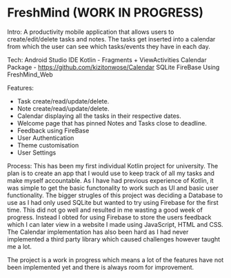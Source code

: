 # FreshMind (WORK IN PROGRESS)
Intro:
A productivity mobile application that allows users to create/edit/delete tasks and notes. The tasks get inserted into a calendar from which the user can see which tasks/events they have in each day.

Tech:
Android Studio IDE
Kotlin - Fragments + ViewActivities
Calendar Package - https://github.com/kizitonwose/Calendar
SQLite
FireBase
Using FreshMind_Web

Features:
- Task create/read/update/delete.
- Note create/read/update/delete.
- Calendar displaying all the tasks in their respective dates.
- Welcome page that has pinned Notes and Tasks close to deadline.
- Feedback using FireBase
- User Authentication
- Theme customisation
- User Settings

Process:
This has been my first individual Kotlin project for university. The plan is to create an app that I would use to keep track of all my tasks and make myself accountable. As I have had previous experience of Kotlin, it was simple to get the basic functonality to work such as UI and basic user functionality.
The bigger strugles of this project was deciding a Database to use as I had only used SQLite but wanted to try using Firebase for the first time. This did not go well and resulted in me wasting a good week of progress. Instead I obted for using Firebase to store the users feedback which I can later view in a website I made using JavaScript, HTML and CSS.
The Calendar implementation has also been hard as I had never implemented a third party library which caused challenges however taught me a lot.

The project is a work in progress which means a lot of the features have not been implemented yet and there is always room for improvement.
